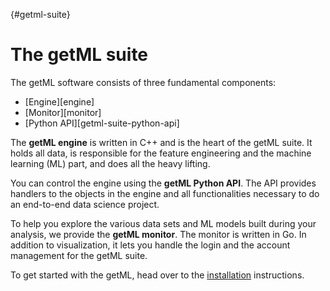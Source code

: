 [](){#getml-suite}
# The getML suite

The getML software consists of three fundamental components:

- [Engine][engine]
- [Monitor][monitor]
- [Python API][getml-suite-python-api]

The **getML engine** is written in C++ and is the heart of the getML suite. It holds all data, is responsible for the feature engineering and the machine learning (ML) part, and does all the heavy lifting.

You can control the engine using the **getML Python API**. The API provides handlers to the objects in the engine and all functionalities necessary to do an end-to-end data science project.

To help you explore the various data sets and ML models built during your analysis, we provide the **getML monitor**. The monitor is written in Go. In addition to visualization, it lets you handle the login and the account management for the getML suite.

To get started with the getML, head over to the [installation](#installation) instructions.
